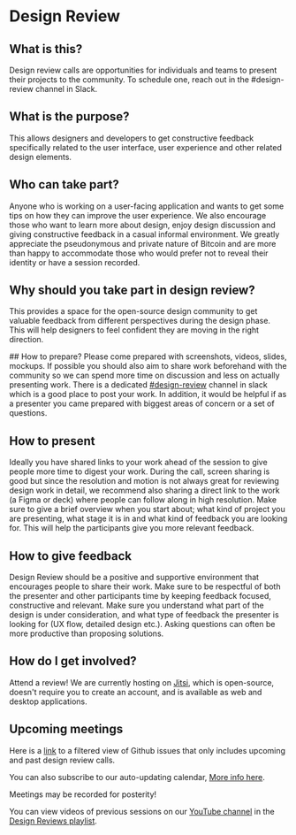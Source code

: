 # Design Review

## What is this?
Design review calls are opportunities for individuals and teams to present their projects to the community. To schedule one, reach out in the #design-review channel in Slack.

## What is the purpose?
This allows designers and developers to get constructive feedback specifically related to the user interface, user experience and other related design elements. 

## Who can take part?
Anyone who is working on a user-facing application and wants to get some tips on how they can improve the user experience. We also encourage those who want to learn more about design, enjoy design discussion and giving constructive feedback in a casual informal environment. We greatly appreciate the pseudonymous and private nature of Bitcoin and are more than happy to accommodate those who would prefer not to reveal their identity or have a session recorded. 

## Why should you take part in design review?
This provides a space for the open-source design community to get valuable feedback from different perspectives during the design phase. This will help designers to feel confident they are moving in the right direction.

## How to prepare? 
Please come prepared with screenshots, videos, slides, mockups. If possible you should also aim to share work beforehand with the community so we can spend more time on discussion and less on actually presenting work. There is a dedicated [#design-review](https://bitcoindesign.slack.com/archives/C015DQEPCHJ) channel in slack which is a good place to post your work. In addition, it would be helpful if as a presenter you came prepared with biggest areas of concern or a set of questions.

## How to present 
Ideally you have shared links to your work ahead of the session to give people more time to digest your work. During the call, screen sharing is good but since the resolution and motion is not always great for reviewing design work in detail, we recommend also sharing a direct link to the work (a Figma or deck) where people can follow along in high resolution. Make sure to give a brief overview when you start about; what kind of project you are presenting, what stage it is in and what kind of feedback you are looking for. This will help the participants give you more relevant feedback.

## How to give feedback
Design Review should be a positive and supportive environment that encourages people to share their work. Make sure to be respectful of both the presenter and other participants time by keeping feedback focused, constructive and relevant. Make sure you understand what part of the design is under consideration, and what type of feedback the presenter is looking for (UX flow, detailed design etc.). Asking questions can often be more productive than proposing solutions.

## How do I get involved?
Attend a review! We are currently hosting on [Jitsi](https://jitsi.org), which is open-source, doesn't require you to create an account, and is available as web and desktop applications.

## Upcoming meetings
Here is a [link](https://github.com/BitcoinDesign/Meta/issues?q=is%3Aissue+in%3Atitle+%22Design+Review+Call+%23%22+) to a filtered view of Github issues that only includes upcoming and past design review calls.

You can also subscribe to our auto-updating calendar, [More info here](https://bitcoin.design/calendar/).

Meetings may be recorded for posterity!

You can view videos of previous sessions on our [YouTube channel](https://www.youtube.com/channel/UCXKST1b8Wmq8Zt6b6S_-k3Q) in the [Design Reviews playlist](https://youtube.com/playlist?list=PLpV0KfVOMojYDwQcdYt6anfQqqRk944Dq).
